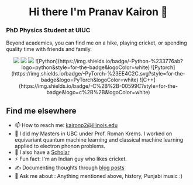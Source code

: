 <h1 align="center">Hi there I'm Pranav Kairon 👋</h1>
<h3>PhD Physics Student at UIUC </h3>

<p>Beyond academics, you can find me on a hike, playing cricket, or spending quality time with friends and family.</p>

<div align="center">
  <img src="https://img.shields.io/badge/-Machine%20Learning-007ACC?style=for-the-badge&logo=machine-learning&logoColor=white" />
  <img src="https://img.shields.io/badge/-Quantum%20Computing-6A0DAD?style=for-the-badge&logo=quantum-computing&logoColor=white" />
  <img src="https://img.shields.io/badge/-Condensed%20Matter-F97316?style=for-the-badge&logo=atom&logoColor=white" />
  ![Python](https://img.shields.io/badge/-Python-%233776ab?logo=python&style=for-the-badge&logoColor=white)
  ![Pytorch](https://img.shields.io/badge/-PyTorch-%23EE4C2C.svg?style=for-the-badge&logo=PyTorch&logoColor=white)
  ![C++](https://img.shields.io/badge/-C%2B%2B-00599C?style=for-the-badge&logo=c%2B%2B&logoColor=white)

  </div>

## Find me elsewhere
- 📫 How to reach me: kaironp2@illinois.edu
- :brain: I did my Masters in UBC under Prof. Roman Krems. I worked on equivariant quantum machine learning and classical machine learning applied to electron phonon problems.
- :fox_face: I also have a [Scholar](https://scholar.google.com/citations?user=4D5oj3MAAAAJ)
- ⚡ Fun fact: I'm an Indian guy who likes cricket.
- ✍️ Documenting thoughts through [blog posts](https://pranav997.github.io/projects/)
- 💬 Ask me about : Anything mentioned above, history, Punjabi music :)
